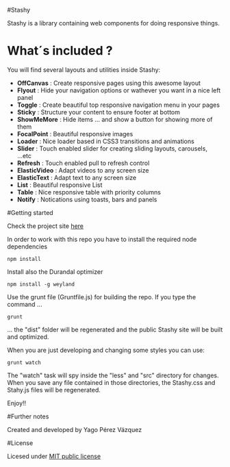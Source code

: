#Stashy

Stashy is a library containing web components for doing responsive things.

# What´s included ?

You will find several layouts and utilities inside Stashy:

- **OffCanvas** : Create responsive pages using this awesome layout
- **Flyout** : Hide your navigation options or wathever you want in a nice left panel
- **Toggle** : Create beautiful top responsive navigation menu in your pages
- **Sticky** : Structure your content to ensure footer at bottom
- **ShowMeMore** : Hide items ... and show a button for showing more of them
- **FocalPoint** : Beautiful responsive images
- **Loader** : Nice loader based in CSS3 transitions and animations
- **Slider** : Touch enabled slider for creating sliding layouts, carousels, ...etc
- **Refresh** : Touch enabled pull to refresh control
- **ElasticVideo** : Adapt videos to any screen size
- **ElasticText** : Adapt text to any screen size
- **List** : Beautiful responsive List
- **Table** : Nice responsive table with priority columns
- **Notify** : Notications using toasts, bars and panels


#Getting started

Check the project site [here](http://stashy.azurewebsites.net)

In order to work with this repo you have to install the required node dependencies

```
npm install
```

Install also the Durandal optimizer

```
npm install -g weyland
```

Use the grunt file (Gruntfile.js) for building the repo. If you type the command ...

```
grunt
```

... the "dist" folder will be regenerated and the public Stashy site will be built and optimized.

When you are just developing and changing some styles you can use:

```
grunt watch
```

The "watch" task will spy inside the "less" and "src" directory for changes. When you save any file contained in those directories, the Stashy.css and Stahy.js files will be regenerated.

Enjoy!!

#Further notes

Created and developed by Yago Pérez Vázquez

#License

Licesed under [MIT public license](http://opensource.org/licenses/mit-license.php)




